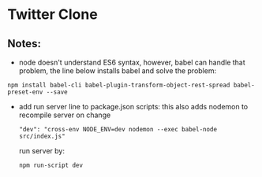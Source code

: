 # Twitter Clone

## Notes: 
* node doesn't understand ES6 syntax, however, babel can handle that problem,
  the line below installs babel and solve the problem:
```
npm install babel-cli babel-plugin-transform-object-rest-spread babel-preset-env --save
```
* add run server line to package.json scripts:
  this also adds nodemon to recompile server on change
  ```
  "dev": "cross-env NODE_ENV=dev nodemon --exec babel-node src/index.js"
  ```
  run server by: 
  ```
  npm run-script dev
  ```